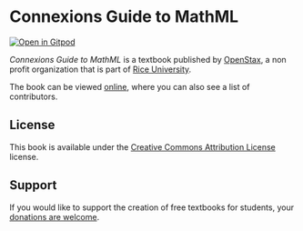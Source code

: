 # Connexions Guide to MathML

[![Open in Gitpod](https://gitpod.io/button/open-in-gitpod.svg)](https://gitpod.io/from-referrer/)

_Connexions Guide to MathML_ is a textbook published by [OpenStax](https://openstax.org/), a non profit organization that is part of [Rice University](https://www.rice.edu/).

The book can be viewed [online](https://github.com/cnx-user-books/cnxbook-connexions-guide-to-mathml/releases/latest), where you can also see a list of contributors.

## License
This book is available under the [Creative Commons Attribution License](./LICENSE) license.

## Support
If you would like to support the creation of free textbooks for students, your [donations are welcome](https://riceconnect.rice.edu/donation/support-openstax-banner).

